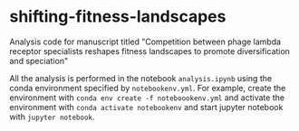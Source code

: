 # shifting-fitness-landscapes
Analysis code for manuscript titled "Competition between phage lambda receptor specialists reshapes fitness landscapes to promote diversification and speciation"

All the analysis is performed in the notebook `analysis.ipynb` using the conda environment specified by `notebookenv.yml`.
For example, create the environment with `conda env create -f noteboookenv.yml` and activate the environment with `conda activate notebookenv` and start jupyter notebook with `jupyter notebook`.

